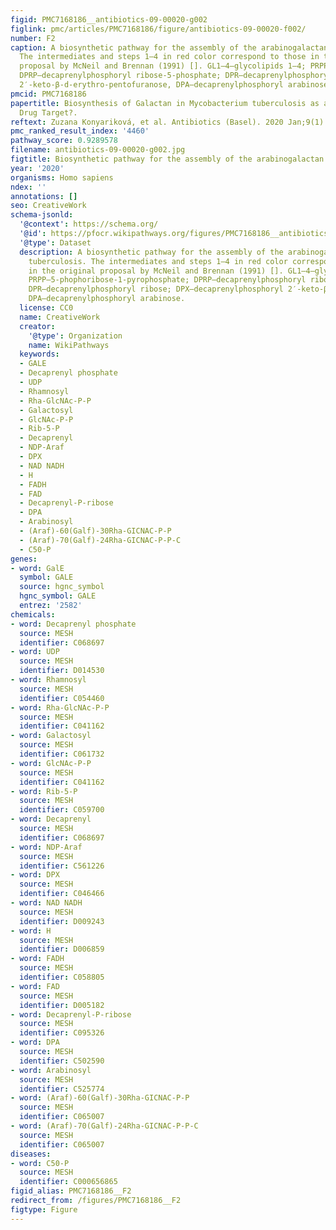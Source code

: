 ```yaml
---
figid: PMC7168186__antibiotics-09-00020-g002
figlink: pmc/articles/PMC7168186/figure/antibiotics-09-00020-f002/
number: F2
caption: A biosynthetic pathway for the assembly of the arabinogalactan in M. tuberculosis.
  The intermediates and steps 1–4 in red color correspond to those in the original
  proposal by McNeil and Brennan (1991) []. GL1–4—glycolipids 1–4; PRPP—5-phophoribose-1-pyrophosphate;
  DPRP—decaprenylphosphoryl ribose-5-phosphate; DPR—decaprenylphosphoryl ribose; DPX—decaprenylphosphoryl
  2′-keto-β-d-erythro-pentofuranose, DPA—decaprenylphosphoryl arabinose.
pmcid: PMC7168186
papertitle: Biosynthesis of Galactan in Mycobacterium tuberculosis as a Viable TB
  Drug Target?.
reftext: Zuzana Konyariková, et al. Antibiotics (Basel). 2020 Jan;9(1):20.
pmc_ranked_result_index: '4460'
pathway_score: 0.9289578
filename: antibiotics-09-00020-g002.jpg
figtitle: Biosynthetic pathway for the assembly of the arabinogalactan in M
year: '2020'
organisms: Homo sapiens
ndex: ''
annotations: []
seo: CreativeWork
schema-jsonld:
  '@context': https://schema.org/
  '@id': https://pfocr.wikipathways.org/figures/PMC7168186__antibiotics-09-00020-g002.html
  '@type': Dataset
  description: A biosynthetic pathway for the assembly of the arabinogalactan in M.
    tuberculosis. The intermediates and steps 1–4 in red color correspond to those
    in the original proposal by McNeil and Brennan (1991) []. GL1–4—glycolipids 1–4;
    PRPP—5-phophoribose-1-pyrophosphate; DPRP—decaprenylphosphoryl ribose-5-phosphate;
    DPR—decaprenylphosphoryl ribose; DPX—decaprenylphosphoryl 2′-keto-β-d-erythro-pentofuranose,
    DPA—decaprenylphosphoryl arabinose.
  license: CC0
  name: CreativeWork
  creator:
    '@type': Organization
    name: WikiPathways
  keywords:
  - GALE
  - Decaprenyl phosphate
  - UDP
  - Rhamnosyl
  - Rha-GlcNAc-P-P
  - Galactosyl
  - GlcNAc-P-P
  - Rib-5-P
  - Decaprenyl
  - NDP-Araf
  - DPX
  - NAD NADH
  - H
  - FADH
  - FAD
  - Decaprenyl-P-ribose
  - DPA
  - Arabinosyl
  - (Araf)-60(Galf)-30Rha-GICNAC-P-P
  - (Araf)-70(Galf)-24Rha-GICNAC-P-P-C
  - C50-P
genes:
- word: GalE
  symbol: GALE
  source: hgnc_symbol
  hgnc_symbol: GALE
  entrez: '2582'
chemicals:
- word: Decaprenyl phosphate
  source: MESH
  identifier: C068697
- word: UDP
  source: MESH
  identifier: D014530
- word: Rhamnosyl
  source: MESH
  identifier: C054460
- word: Rha-GlcNAc-P-P
  source: MESH
  identifier: C041162
- word: Galactosyl
  source: MESH
  identifier: C061732
- word: GlcNAc-P-P
  source: MESH
  identifier: C041162
- word: Rib-5-P
  source: MESH
  identifier: C059700
- word: Decaprenyl
  source: MESH
  identifier: C068697
- word: NDP-Araf
  source: MESH
  identifier: C561226
- word: DPX
  source: MESH
  identifier: C046466
- word: NAD NADH
  source: MESH
  identifier: D009243
- word: H
  source: MESH
  identifier: D006859
- word: FADH
  source: MESH
  identifier: C058805
- word: FAD
  source: MESH
  identifier: D005182
- word: Decaprenyl-P-ribose
  source: MESH
  identifier: C095326
- word: DPA
  source: MESH
  identifier: C502590
- word: Arabinosyl
  source: MESH
  identifier: C525774
- word: (Araf)-60(Galf)-30Rha-GICNAC-P-P
  source: MESH
  identifier: C065007
- word: (Araf)-70(Galf)-24Rha-GICNAC-P-P-C
  source: MESH
  identifier: C065007
diseases:
- word: C50-P
  source: MESH
  identifier: C000656865
figid_alias: PMC7168186__F2
redirect_from: /figures/PMC7168186__F2
figtype: Figure
---
```

